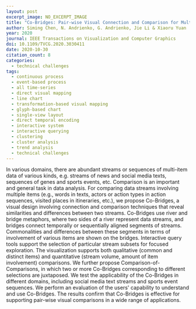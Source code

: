 ```yaml
---
layout: post
excerpt_image: NO_EXCERPT_IMAGE
title: "Co-Bridges: Pair-wise Visual Connection and Comparison for Multi-item Data Streams"
author: Siming Chen, N. Andrienko, G. Andrienko, Jie Li & Xiaoru Yuan
year: 2020
journal: IEEE Transactions on Visualization and Computer Graphics
doi: 10.1109/TVCG.2020.3030411
date: 2020-10-30
citation_count: 8
categories:
  - technical challenges
tags:
  - continuous process
  - event-based process
  - all time-series
  - direct visual mapping
  - line chart
  - transformation-based visual mapping
  - glyph-based chart
  - single-view layout
  - direct temporal encoding
  - interactive system
  - interactive querying
  - clustering
  - cluster analysis
  - trend analysis
  - technical challenges
---
```

In various domains, there are abundant streams or sequences of multi-item data of various kinds, e.g. streams of news and social media texts, sequences of genes and sports events, etc. Comparison is an important and general task in data analysis. For comparing data streams involving multiple items (e.g., words in texts, actors or action types in action sequences, visited places in itineraries, etc.), we propose Co-Bridges, a visual design involving connection and comparison techniques that reveal similarities and differences between two streams. Co-Bridges use river and bridge metaphors, where two sides of a river represent data streams, and bridges connect temporally or sequentially aligned segments of streams. Commonalities and differences between these segments in terms of involvement of various items are shown on the bridges. Interactive query tools support the selection of particular stream subsets for focused exploration. The visualization supports both qualitative (common and distinct items) and quantitative (stream volume, amount of item involvement) comparisons. We further propose Comparison-of-Comparisons, in which two or more Co-Bridges corresponding to different selections are juxtaposed. We test the applicability of the Co-Bridges in different domains, including social media text streams and sports event sequences. We perform an evaluation of the users' capability to understand and use Co-Bridges. The results confirm that Co-Bridges is effective for supporting pair-wise visual comparisons in a wide range of applications.
